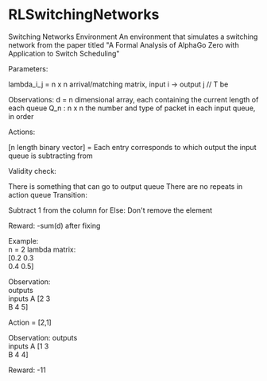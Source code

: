 # RLSwitchingNetworks

Switching Networks Environment
An environment that simulates a switching network from the paper titled "A Formal Analysis of AlphaGo Zero with Application to Switch Scheduling"

Parameters:

lambda_i_j = n x n arrival/matching matrix, input i -> output j // T be

Observations: d = n dimensional array, each containing the current length of each queue Q_n : n x n the number and type of packet in each input queue, in order

Actions:

[n length binary vector] = Each entry corresponds to which output the input queue is subtracting from

Validity check:

There is something that can go to output queue
There are no repeats in action queue
Transition:

Subtract 1 from the column for Else: Don't remove the element

Reward: -sum(d) after fixing

Example:  
n = 2 
lambda matrix:  
[0.2 0.3   
0.4 0.5]

Observation:                
outputs    
inputs A [2 3   
       B  4 5]  

Action = [2,1] 

Observation:
       outputs   
inputs A [1 3  
       B  4 4]  

Reward: -11



